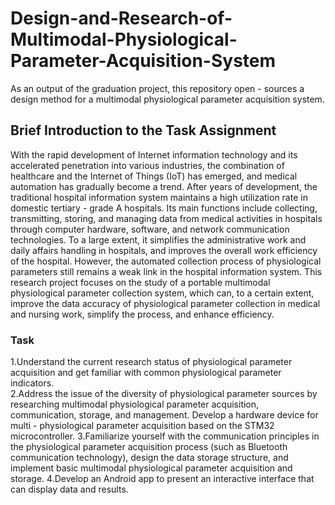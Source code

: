 # Design-and-Research-of-Multimodal-Physiological-Parameter-Acquisition-System
As an output of the graduation project, this repository open - sources a design method for a multimodal physiological parameter acquisition system.

## Brief Introduction to the Task Assignment
With the rapid development of Internet information technology and its accelerated penetration into various industries, the combination of healthcare and the Internet of Things (IoT) has emerged, and medical automation has gradually become a trend. After years of development, the traditional hospital information system maintains a high utilization rate in domestic tertiary - grade A hospitals. Its main functions include collecting, transmitting, storing, and managing data from medical activities in hospitals through computer hardware, software, and network communication technologies. To a large extent, it simplifies the administrative work and daily affairs handling in hospitals, and improves the overall work efficiency of the hospital. However, the automated collection process of physiological parameters still remains a weak link in the hospital information system. This research project focuses on the study of a portable multimodal physiological parameter collection system, which can, to a certain extent, improve the data accuracy of physiological parameter collection in medical and nursing work, simplify the process, and enhance efficiency. 
### Task
1.Understand the current research status of physiological parameter acquisition and get familiar with common physiological parameter indicators.<br>
2.Address the issue of the diversity of physiological parameter sources by researching multimodal physiological parameter acquisition, communication, storage, and management. Develop a hardware device for multi - physiological parameter acquisition based on the STM32 microcontroller. 
3.Familiarize yourself with the communication principles in the physiological parameter acquisition process (such as Bluetooth communication technology), design the data storage structure, and implement basic multimodal physiological parameter acquisition and storage.
4.Develop an Android app to present an interactive interface that can display data and results.
